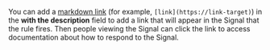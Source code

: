 You can add a [markdown link](https://www.markdownguide.org/basic-syntax/#links) (for example, `[link](https://link-target)`) in the **with the description** field to add a link that will appear in the Signal that the rule fires. Then people viewing the Signal can click the link to access documentation about how to respond to the Signal. 